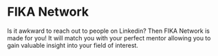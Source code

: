 # FIKA Network

Is it awkward to reach out to people on Linkedin? Then FIKA Network is made for you! It will match you with your perfect mentor allowing you to gain valuable insight into your field of interest.
